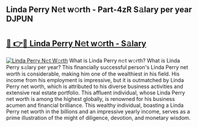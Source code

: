 ## Linda Perry N𝚎t w𝚘rth - Part-4zR S𝚊lary per year DJPUN

# <h2><a href="http://gc44ky5.nevu.top/?p=Linda+Perry">🔗 👉🔴 Linda Perry N𝚎t w𝚘rth - S𝚊lary</a></h2>

[![Linda Perry N𝚎t W𝚘rth](https://i.imgur.com/Oavwk0R.jpeg)](http://gc44ky5.nevu.top/?p=Linda+Perry)
What is Linda Perry n𝚎t w𝚘rth? What is Linda Perry s𝚊lary per year?
This financially successful person's Linda Perry net worth is considerable, making him one of the wealthiest in his field. His income from his employment is impressive, but it is outmatched by Linda Perry net worth, which is attributed to his diverse business activities and extensive real estate portfolio. This affluent individual, whose Linda Perry net worth is among the highest globally, is renowned for his business acumen and financial brilliance. This wealthy individual, boasting a Linda Perry net worth in the billions and an impressive yearly income, serves as a prime illustration of the might of diligence, devotion, and monetary wisdom.
